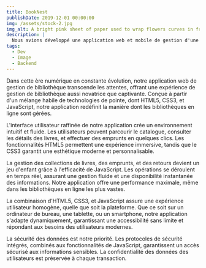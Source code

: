 ```yaml
---
title: BookNest 
publishDate: 2019-12-01 00:00:00
img: /assets/stock-2.jpg
img_alt: A bright pink sheet of paper used to wrap flowers curves in front of rich blue background
description: |
  Nous avions développé une application web et mobile de gestion d'une bibliothèque en ligne.
tags:
  - Dev
  - Image
  - Backend
---
```


Dans cette ère numérique en constante évolution, notre application web de gestion de bibliothèque transcende les attentes, offrant une expérience de gestion de bibliothèque aussi novatrice que captivante. Conçue à partir d'un mélange habile de technologies de pointe, dont HTML5, CSS3, et JavaScript, notre application redéfinit la manière dont les bibliothèques en ligne sont gérées.

L'interface utilisateur raffinée de notre application crée un environnement intuitif et fluide. Les utilisateurs peuvent parcourir le catalogue, consulter les détails des livres, et effectuer des emprunts en quelques clics. Les fonctionnalités HTML5 permettent une expérience immersive, tandis que le CSS3 garantit une esthétique moderne et personnalisable.

La gestion des collections de livres, des emprunts, et des retours devient un jeu d'enfant grâce à l'efficacité de JavaScript. Les opérations se déroulent en temps réel, assurant une gestion fluide et une disponibilité instantanée des informations. Notre application offre une performance maximale, même dans les bibliothèques en ligne les plus vastes.

La combinaison d'HTML5, CSS3, et JavaScript assure une expérience utilisateur homogène, quelle que soit la plateforme. Que ce soit sur un ordinateur de bureau, une tablette, ou un smartphone, notre application s'adapte dynamiquement, garantissant une accessibilité sans limite et répondant aux besoins des utilisateurs modernes.

La sécurité des données est notre priorité. Les protocoles de sécurité intégrés, combinés aux fonctionnalités de JavaScript, garantissent un accès sécurisé aux informations sensibles. La confidentialité des données des utilisateurs est préservée à chaque transaction.

